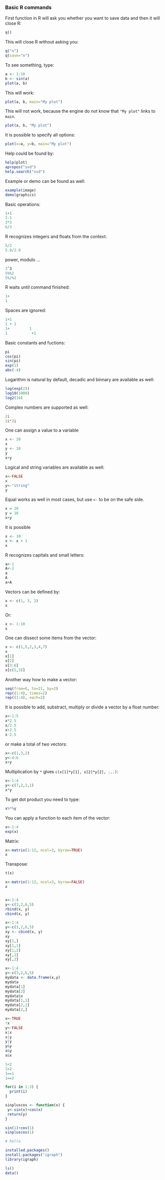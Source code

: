 ### Basic R commands
First function in R will ask you whether you want to save data and then it will close R:
```R
q()
```
This will close R without asking you:
```R
q("n")
q(save="n")
```
To see something, type:
```R
a <- 1:10
b <- sin(a)
plot(a, b)
```
This will work:
```R
plot(a, b, main="My plot")
```
This will not work, because the engine do not know that `"My plot"` links to `main`.
```R
plot(a, b, "My plot")
```
It is possible to specify all options:
```R
plot(x=a, y=b, main="My plot")
```
Help could be found by:
```R
help(plot)
apropos("svd")
help.search("svd")
```
Example or demo can be found as well:
```R
example(image)
demo(graphics)
```
Basic operations:
```R
1+1
2-1
3*3
6/3
```
R recognizes integers and floats from the context:
```R
5/2
5.0/2.0
```
power, modulo ...
```R
3ˆ3
5%%2
5%/%2
```
R waits until command finished:
```R
1+
1
```
Spaces are ignored:
```R
1+1
1 + 1
1+         1
1           +1
```
Basic constants and fuctions:
```R
pi
cos(pi)
sin(pi)
exp(1)
abs(-4)
```
Logarithm is natural by default, decadic and binnary are available as well:
```R
log(exp(2))
log10(1000)
log2(16)
```
Complex numbers are supported as well:
```R
2i
2i*2i
```
One can assign a value to a variable
```R
x <- 20
x
y <- 10
y
x+y
```
Logical and string variables are available as well:
```R
x<-FALSE
x
y<-"string"
y
```
Equal works as well in most cases, but use `<-` to be on the safe side.
```R
x = 20
y = 10
x+y
```
It is possible 
```R
x <- 10
x <- x + 1
x
```
R recognizes capitals and small letters:
```R
a<-1
A<-2
a
A
a+A
```
Vectors can be defined by:
```R
x <- c(1, 3, 2)
x
```
Or:
```R
x <- 1:10
x
```
One can dissect some items from the vector:
```R
x <- c(1,5,2,3,4,7)
x
x[1]
x[2]
x[3:6]
x[c(1,3)]
```
Another way how to make a vector:
```R
seq(from=6, to=21, by=2)
rep((1:4), times=2)
rep((1:4), each=2)
```
It is possible to add, substract, multiply or divide a vector by a float number:
```R
x<-1:5
x*2.5
x/2.5
x+2.5
x-2.5
```
or make a total of two vectors:
```R
x<-c(1,3,2)
y<-4:6
x+y
```
Multiplication by `*` gives `c(x[1]*y[1], x[2]*y[2], ...)`:
```R
x<-1:4
y<-c(7,2,3,1)
x*y
```
To get dot product you need to type:
```R
x%*%y
```
You can apply a function to each item of the vector:
```R
x<-1:4
exp(x)
```
Matrix:
```R
x<-matrix(1:12, ncol=3, byrow=TRUE)
x
```
Transpose:
```R
t(x)

x<-matrix(1:12, ncol=3, byrow=FALSE)
x


x<-1:4
y<-c(3,2,6,5)
rbind(x, y)
cbind(x, y)

x<-1:4
y<-c(3,2,6,5)
xy <- cbind(x, y)
xy
xy[1,]
xy[1,1]
xy[1,2]
xy[,1]
xy[,2]

x<-1:4
y<-c(3,2,6,5)
mydata <- data.frame(x,y)
mydata
mydata[1]
mydata[2]
mydata$x
mydata[1,1]
mydata[2,1]
mydata[2,]

x<-TRUE
!x
y<-FALSE
x|x
x|y
y|y
y&y
x&y
x&x

1<2
1>2
1==1
1==2

for(i in 1:3) {
  print(i)
}

sinpluscos <- function(x) {
 y<-sin(x)+cos(x)
 return(y)
}

sin(1)+cos(1)
sinpluscos(1)

# hello

installed.packages()
install.packages("igraph")
library(igraph)

ls()
data()
```

